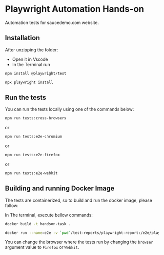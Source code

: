 # Playwright Automation Hands-on
Automation tests for saucedemo.com website.

## Installation

After unzipping the folder:

- Open it in Vscode
- In the Terminal run

```bash
npm install @playwright/test
```
```bash
npx playwright install
```

## Run the tests

You can run the tests locally using one of the commands below:
```bash
npm run tests:cross-browsers
```
or

```bash
npm run tests:e2e-chromium
```

or 

```bash
npm run tests:e2e-firefox
```
or

```bash
npm run tests:e2e-webkit
```
## Building and running Docker Image
The tests are containerized, so to build and run the docker image, please follow:

In The terminal, execute bellow commands:

```bash
docker build -t handson-task .
```

```bash
docker run --name=e2e -v `pwd`/test-reports/playwright-report:/e2e/playwright-report -e browser=Chromium handson-task 
```
You can change the browser where the tests run by changing the ```browser``` argument value to ```Firefox``` or ```Webkit```.
